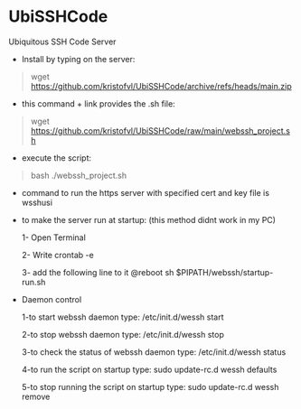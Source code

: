 # UbiSSHCode
Ubiquitous SSH Code Server


* Install by typing on the server:
> wget https://github.com/kristofvl/UbiSSHCode/archive/refs/heads/main.zip

* this command + link provides the .sh file:
> wget https://github.com/kristofvl/UbiSSHCode/raw/main/webssh_project.sh

* execute the script: 
> bash ./webssh_project.sh 

* command to run the https server with specified cert and key file is wsshusi

* to make the server run at startup: (this method didnt work in my PC)

  1- Open Terminal
  
  2- Write crontab -e
  
  3- add the following line to it
    @reboot sh $PIPATH/webssh/startup-run.sh
   
* Daemon control

  1-to start webssh daemon type: /etc/init.d/wessh start
  
  2-to stop webssh daemon type: /etc/init.d/wessh stop
  
  3-to check the status of webssh daemon type: /etc/init.d/wessh status
  
  4-to run the script on startup type: sudo update-rc.d wessh defaults
  
  5-to stop running the script on startup type: sudo update-rc.d wessh remove

